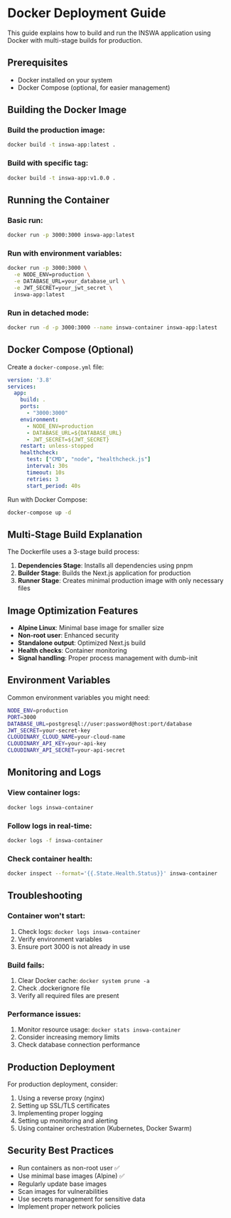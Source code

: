 # Docker Deployment Guide

This guide explains how to build and run the INSWA application using Docker with multi-stage builds for production.

## Prerequisites

- Docker installed on your system
- Docker Compose (optional, for easier management)

## Building the Docker Image

### Build the production image:
```bash
docker build -t inswa-app:latest .
```

### Build with specific tag:
```bash
docker build -t inswa-app:v1.0.0 .
```

## Running the Container

### Basic run:
```bash
docker run -p 3000:3000 inswa-app:latest
```

### Run with environment variables:
```bash
docker run -p 3000:3000 \
  -e NODE_ENV=production \
  -e DATABASE_URL=your_database_url \
  -e JWT_SECRET=your_jwt_secret \
  inswa-app:latest
```

### Run in detached mode:
```bash
docker run -d -p 3000:3000 --name inswa-container inswa-app:latest
```

## Docker Compose (Optional)

Create a `docker-compose.yml` file:

```yaml
version: '3.8'
services:
  app:
    build: .
    ports:
      - "3000:3000"
    environment:
      - NODE_ENV=production
      - DATABASE_URL=${DATABASE_URL}
      - JWT_SECRET=${JWT_SECRET}
    restart: unless-stopped
    healthcheck:
      test: ["CMD", "node", "healthcheck.js"]
      interval: 30s
      timeout: 10s
      retries: 3
      start_period: 40s
```

Run with Docker Compose:
```bash
docker-compose up -d
```

## Multi-Stage Build Explanation

The Dockerfile uses a 3-stage build process:

1. **Dependencies Stage**: Installs all dependencies using pnpm
2. **Builder Stage**: Builds the Next.js application for production
3. **Runner Stage**: Creates minimal production image with only necessary files

## Image Optimization Features

- **Alpine Linux**: Minimal base image for smaller size
- **Non-root user**: Enhanced security
- **Standalone output**: Optimized Next.js build
- **Health checks**: Container monitoring
- **Signal handling**: Proper process management with dumb-init

## Environment Variables

Common environment variables you might need:

```bash
NODE_ENV=production
PORT=3000
DATABASE_URL=postgresql://user:password@host:port/database
JWT_SECRET=your-secret-key
CLOUDINARY_CLOUD_NAME=your-cloud-name
CLOUDINARY_API_KEY=your-api-key
CLOUDINARY_API_SECRET=your-api-secret
```

## Monitoring and Logs

### View container logs:
```bash
docker logs inswa-container
```

### Follow logs in real-time:
```bash
docker logs -f inswa-container
```

### Check container health:
```bash
docker inspect --format='{{.State.Health.Status}}' inswa-container
```

## Troubleshooting

### Container won't start:
1. Check logs: `docker logs inswa-container`
2. Verify environment variables
3. Ensure port 3000 is not already in use

### Build fails:
1. Clear Docker cache: `docker system prune -a`
2. Check .dockerignore file
3. Verify all required files are present

### Performance issues:
1. Monitor resource usage: `docker stats inswa-container`
2. Consider increasing memory limits
3. Check database connection performance

## Production Deployment

For production deployment, consider:

1. Using a reverse proxy (nginx)
2. Setting up SSL/TLS certificates
3. Implementing proper logging
4. Setting up monitoring and alerting
5. Using container orchestration (Kubernetes, Docker Swarm)

## Security Best Practices

- Run containers as non-root user ✅
- Use minimal base images (Alpine) ✅
- Regularly update base images
- Scan images for vulnerabilities
- Use secrets management for sensitive data
- Implement proper network policies
